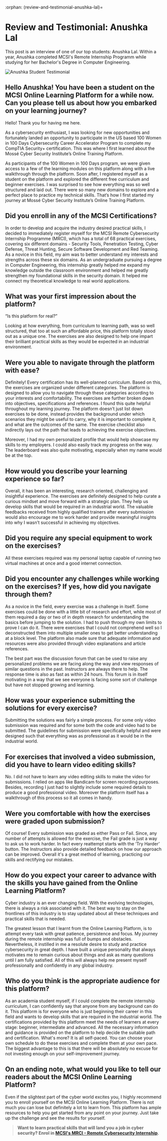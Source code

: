 :orphan:
(review-and-testimonial-anushka-lal)=

# Review and Testimonial: Anushka Lal

This post is an interview of one of our top students: Anushka Lal. Within a year, Anushka completed MCSI's Remote Internship Programm while studying for her Bachelor's Degree in Computer Engineering.

<img src="images/anushka-lal-testimonial.png" alt="Anushka Student Testimonial"/>

## Hello Anushka! You have been a student on the MCSI Online Learning Platform for a while now. Can you please tell us about how you embarked on your learning journey?

Hello! Thank you for having me here.

As a cybersecurity enthusiast, I was looking for new opportunities and fortunately landed an opportunity to participate in the US based 100 Women in 100 Days Cybersecurity Career Accelerator Program to complete my CompTIA Security+ certification. This was where I first learned about the Mossé Cyber Security Institute’s Online Training Platform.

As participants of the 100 Women in 100 Days program, we were given access to a few of the learning modules on this platform along with a live walkthrough through the platform. Soon after, I registered myself as a student on the platform and explored the different free curriculum and beginner exercises. I was surprised to see how everything was so well structured and laid out. There were so many new domains to explore and a perfect place to practice my technical skills. That’s how I first started my journey at Mossé Cyber Security Institute’s Online Training Platform.

## Did you enroll in any of the MCSI Certifications?

In order to develop and acquire the industry desired practical skills, I decided to immediately register myself for the MCSI Remote Cybersecurity Internship Programme (MRCI), which has a total of 68 practical exercises, covering six different domains - Security Tools, Penetration Testing, Cyber Defense, Threat Hunting, Secure Software Development and Red Teaming. As a novice in this field, my aim was to better understand my interests and strengths across these six domains. As an undergraduate pursuing a degree in Computer Engineering, this internship greatly helped me expand my knowledge outside the classroom environment and helped me greatly strengthen my foundational skills in the security domain. It helped me connect my theoretical knowledge to real world applications.

## What was your first impression about the platform?

“Is this platform for real?”

Looking at how everything, from curriculum to learning path, was so well structured, that too at such an affordable price, this platform totally stood out as a unique one. The exercises are also designed to help one impart their brilliant practical skills as they would be expected in an industrial environment.

## Were you able to navigate through the platform with ease?

Definitely! Every certification has its well-planned curriculum. Based on this, the exercises are organized under different categories. The platform is designed to allow you to navigate through these categories according to your interests and comfortability. The exercises are further broken down into objectives, specifications and references. I found this quite helpful throughout my learning journey. The platform doesn’t just list down exercises to be done, instead provides the background under which scenarios they might be useful to carry, why it is important to complete it, and what are the outcomes of the same. The exercise checklist also indirectly lays out the path that leads to achieving the exercise objectives.

Moreover, I had my own personalized profile that would help showcase my skills to my employers. I could also easily track my progress on the way. The leaderboard was also quite motivating, especially when my name would be at the top.

## How would you describe your learning experience so far?

Overall, it has been an interesting, research oriented, challenging and insightful experience. The exercises are definitely designed to help curate a curious mindset and move forward with a strategic plan. They help us develop skills that would be required in an industrial world.
The valuable feedbacks received from highly qualified trainers after every submission would also encourage me to work harder and provide meaningful insights into why I wasn’t successful in achieving my objectives.

## Did you require any special equipment to work on the exercises?

All these exercises required was my personal laptop capable of running two virtual machines at once and a good internet connection.

## Did you encounter any challenges while working on the exercises? If yes, how did you navigate through them?

As a novice in the field, every exercise was a challenge in itself. Some exercises could be done with a little bit of research and effort, while most of them required a day or two of in depth research for understanding the basics before jumping to the solution. I had to push through my own limits to prove I can do it. There were exercises that I could not comprehend well so I deconstructed them into multiple smaller ones to get better understanding at a block level. The platform also made sure that adequate information and resources were also provided through video explanations and article references.

The best part was the discussion forum that can be used to raise any personalized problems we are facing along the way and view responses of similar questions in the past. Instructors are always there to help. The response time is also as fast as within 24 hours. This forum is in itself motivating in a way that we see everyone is facing some sort of challenge but have not stopped growing and learning.

## How was your experience submitting the solutions for every exercise?

Submitting the solutions was fairly a simple process. For some only video submission was required and for some both the code and video had to be submitted. The guidelines for submission were specifically helpful and were designed such that everything was as professional as it would be in the industrial world.

## For exercises that involved a video submission, did you have to learn video editing skills?

No. I did not have to learn any video editing skills to make the video for submissions. I relied on apps like Bandicam for screen recording purposes. Besides, recording I just had to slightly include some required details to produce a good professional video. Moreover the platform itself has a walkthrough of this process so it all comes in handy.

## Were you comfortable with how the exercises were graded upon submission?

Of course! Every submission was graded as either Pass or Fail. Since, any number of attempts is allowed for the exercise, the Fail grade is just a way to ask us to work harder. In fact every reattempt starts with the ‘Try Harder’ button. The Instructors also provide detailed feedback on how our approach can be improved. Overall it's a great method of learning, practicing our skills and rectifying our mistakes.

## How do you expect your career to advance with the skills you have gained from the Online Learning Platform?

Cyber industry is an ever changing field. With the evolving technologies, there is always a risk associated with it. The best way to stay on the frontlines of this industry is to stay updated about all these techniques and practical skills that is needed.

The greatest lesson that I learnt from the Online Learning Platform, is to attempt every task with great patience, persistence and focus. My journey during the remote internship was full of bumps and obstacles. Nevertheless, it instilled in me a resolute desire to study and practice cybersecurity in great depth. I have built a unique personality that always motivates me to remain curious about things and ask as many questions until I am fully satisfied. All of this will always help me present myself professionally and confidently in any global industry.

## Who do you think is the appropriate audience for this platform?

As an academia student myself, if I could complete the remote internship curriculum, I can confidently say that anyone from any background can do it. This platform is for everyone who is just beginning their career in this field and wants to develop skills that are required in the industrial world. The certifications provided by this platform meet the needs of learners at every stage: beginner, intermediate and advanced. All the necessary information and guidance is provided on the platform to help decide the suitable path and certification. What's more? It is all self-paced. You can choose your own schedule to do these exercises and complete them at your own pace. The biggest advantage to this is that there will be absolutely no excuse for not investing enough on your self-improvement journey.

## On an ending note, what would you like to tell our readers about the MCSI Online Learning Platform?

Even if the slightest part of the cyber world excites you, I highly recommend you to enroll yourself on the MCSI Online Learning Platform. There is not much you can lose but definitely a lot to learn from. This platform has ample resources to help you get started from any point on your journey. Just take up the challenge and see the results for yourself.

> **Want to learn practical skills that will land you a job in cyber security? Enrol in [MCSI's MRCI - Remote Cybersecurity Internship](https://www.mosse-institute.com/certifications/mrci-remote-cybersecurity-internship.html).**
